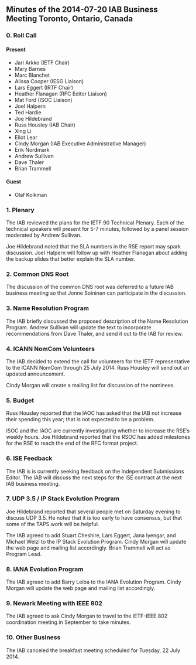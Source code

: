 
Minutes of the 2014-07-20 IAB Business Meeting 
Toronto, Ontario, Canada
------------------------------------------------------------------------


### 0. Roll Call


#### Present


* Jari Arkko (IETF Chair)
* Mary Barnes
* Marc Blanchet
* Alissa Cooper (IESG Liaison)
* Lars Eggert (IRTF Chair)
* Heather Flanagan (RFC Editor Liaison)
* Mat Ford (ISOC Liaison)
* Joel Halpern
* Ted Hardie
* Joe Hildebrand
* Russ Housley (IAB Chair)
* Xing Li
* Eliot Lear
* Cindy Morgan (IAB Executive Administrative Manager)
* Erik Nordmark
* Andrew Sullivan
* Dave Thaler
* Brian Trammell


#### Guest


* Olaf Kolkman


### 1. Plenary


The IAB reviewed the plans for the IETF 90 Technical Plenary. Each of the technical speakers will present for 5-7 minutes, followed by a panel session moderated by Andrew Sullivan.


Joe Hildebrand noted that the SLA numbers in the RSE report may spark discussion. Joel Halpern will follow up with Heather Flanagan about adding the backup slides that better explain the SLA number.


### 2. Common DNS Root


The discussion of the common DNS root was deferred to a future IAB business meeting so that Jonne Soininen can participate in the discussion.


### 3. Name Resolution Program


The IAB briefly discussed the proposed description of the Name Resolution Program. Andrew Sullivan will update the text to incorporate recommendations from Dave Thaler, and send it out to the IAB for review.


### 4. ICANN NomCom Volunteers


The IAB decided to extend the call for volunteers for the IETF representative to the ICANN NomCom through 25 July 2014. Russ Housley will send out an updated announcement.


Cindy Morgan will create a mailing list for discussion of the nominees.


### 5. Budget


Russ Housley reported that the IAOC has asked that the IAB not increase their spending this year; that is not expected to be a problem.


ISOC and the IAOC are currently investigating whether to increase the RSE’s weekly hours. Joe Hildebrand reported that the RSOC has added milestones for the RSE to reach the end of the RFC format project.


### 6. ISE Feedback


The IAB is is currently seeking feedback on the Independent Submissions Editor. The IAB will discuss the next steps for the ISE contract at the next IAB business meeting.


### 7. UDP 3.5 / IP Stack Evolution Program


Joe Hildebrand reported that several people met on Saturday evening to discuss UDP 3.5. He noted that it is too early to have consensus, but that some of the TAPS work will be helpful.


The IAB agreed to add Stuart Cheshire, Lars Eggert, Jana Iyengar, and Michael Welzl to the IP Stack Evolution Program. Cindy Morgan will update the web page and mailing list accordingly. Brian Trammell will act as Program Lead.


### 8. IANA Evolution Program


The IAB agreed to add Barry Leiba to the IANA Evolution Program. Cindy Morgan will update the web page and mailing list accordingly.


### 9. Newark Meeting with IEEE 802


The IAB agreed to ask Cindy Morgan to travel to the IETF-IEEE 802 coordination meeting in September to take minutes.


### 10. Other Business


The IAB canceled the breakfast meeting scheduled for Tuesday, 22 July 2014.


